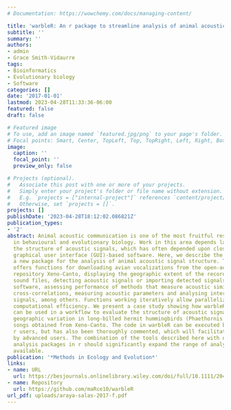 ```yaml
---
# Documentation: https://wowchemy.com/docs/managing-content/

title: 'warbleR: An r package to streamline analysis of animal acoustic signals'
subtitle: ''
summary: ''
authors:
- admin
- Grace Smith-Vidaurre
tags:
- Bioinformatics
- Evolutionary biology
- Software
categories: []
date: '2017-01-01'
lastmod: 2023-04-28T11:33:36-06:00
featured: false
draft: false

# Featured image
# To use, add an image named `featured.jpg/png` to your page's folder.
# Focal points: Smart, Center, TopLeft, Top, TopRight, Left, Right, BottomLeft, Bottom, BottomRight.
image:
  caption: ''
  focal_point: ''
  preview_only: false

# Projects (optional).
#   Associate this post with one or more of your projects.
#   Simply enter your project's folder or file name without extension.
#   E.g. `projects = ["internal-project"]` references `content/project/deep-learning/index.md`.
#   Otherwise, set `projects = []`.
projects: []
publishDate: '2023-04-28T18:12:02.086821Z'
publication_types:
- '2'
abstract: Animal acoustic communication is one of the most fruitful research areas
  in behavioural and evolutionary biology. Work in this area depends largely on quantifying
  the structure of acoustic signals, which has often depended upon closed-source or
  graphical user interface (GUI)-based software. Here, we describe the r package warbleR,
  a new package for the analysis of animal acoustic signal structure. The package
  offers functions for downloading avian vocalizations from the open-access online
  repository Xeno-Canto, displaying the geographic extent of the recordings, manipulating
  sound files, detecting acoustic signals or importing detected signals from other
  software, assessing performance of methods that measure acoustic similarity, conducting
  cross-correlations, measuring acoustic parameters and analysing interactive vocal
  signals, among others. Functions working iteratively allow parallelization to improve
  computational efficiency. We present a case study showing how warbleR functions
  can be used in a workflow to evaluate the structure of acoustic signals. We analyse
  geographic variation in long-billed hermit hummingbirds (Phaethornis longirostris)
  songs obtained from Xeno-Canto. The code in warbleR can be executed by less experienced
  r users, but has also been thoroughly commented, which will facilitate further customization
  by advanced users. The combination of the tools described here with other acoustic
  analysis packages in r should significantly expand the range of analytical approaches
  available.
publication: '*Methods in Ecology and Evolution*'
links:
- name: URL
  url: https://besjournals.onlinelibrary.wiley.com/doi/full/10.1111/2041-210X.12624
- name: Repository
  url: https://github.com/maRce10/warbleR
url_pdf: uploads/araya-salas-2017-f.pdf
---
```

